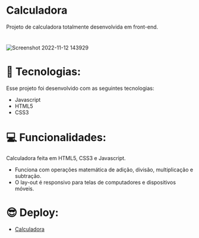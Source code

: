 # Calculadora

Projeto de calculadora totalmente desenvolvida em front-end.
#
![Screenshot 2022-11-12 143929](https://user-images.githubusercontent.com/113479357/201492085-11ce02be-8e01-41c7-abd6-46d737fe57d0.png)
#
# 🚀 Tecnologias:
 
Esse projeto foi desenvolvido com as seguintes tecnologias:

- Javascript
- HTML5
- CSS3
#
#
# 💻 Funcionalidades:
Calculadora feita em HTML5, CSS3 e Javascript.

- Funciona com operações matemática de adição, divisão, multiplicação e subtração.
- O lay-out é responsivo para telas de computadores e dispositivos móveis.
#
#
# 😎 Deploy:
- [Calculadora](https://marcioramires.github.io/calculator-project/)
#
